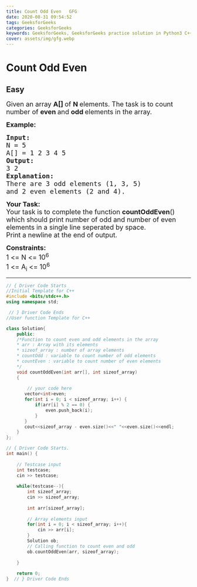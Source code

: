 ```yaml
---
title: Count Odd Even   GFG
date: 2020-08-31 09:54:52
tags: GeeksforGeeks
categories: GeeksforGeeks
keywords: GeeksforGeeks, GeeksforGeeks practice solution in Python3 C++ Java, Count Odd Even - GFG solution
cover: assets/img/gfg.webp
---
```



# Count Odd Even
## Easy 
<div class="problem-statement">
                <p></p><p><span style="font-size:18px">Given an array <strong>A[]&nbsp;</strong>of <strong>N </strong>elements. The task is to count number of <strong>even </strong>and <strong>odd </strong>elements in the array.</span></p>

<p><span style="font-size:18px"><strong>Example:</strong></span></p>

<pre><span style="font-size:18px"><strong>Input:</strong>
N = 5
A[] = 1 2 3 4 5
<strong>Output:
</strong>3 2
<strong>Explanation:
</strong>There are 3 odd elements (1, 3, 5)
and 2 even elements (2 and 4).</span></pre>

<p><span style="font-size:18px"><strong>Your Task:</strong><br>
Your task is to complete the function <strong>countOddEven</strong>() which should print number of odd and number of even elements in a single line seperated by space.<br>
Print a newline at the end of output.</span></p>

<p><span style="font-size:18px"><strong>Constraints:</strong><br>
1 &lt;= N &lt;= 10<sup>6</sup><br>
1 &lt;= A<sub>i</sub> &lt;= 10<sup>6</sup></span></p>
 <p></p>
            </div>

---




```cpp
// { Driver Code Starts
//Initial Template for C++
#include <bits/stdc++.h>
using namespace std;

 // } Driver Code Ends
//User function Template for C++

class Solution{
    public:
    /*Function to count even and odd elements in the array
    * arr : Array with its elements
    * sizeof_array : number of array elements
    * countOdd : variable to count number of odd elements
    * countEven : variable to count number of even elements
    */
    void countOddEven(int arr[], int sizeof_array)
    {
        
        // your code here
       vector<int>even;
       for(int i = 0; i < sizeof_array; i++) {
           if(arr[i] % 2 == 0) {
               even.push_back(i);
           }
       }
       cout<<sizeof_array - even.size()<<" "<<even.size()<<endl;
    }
};

// { Driver Code Starts.
int main() {
	
	// Testcase input
	int testcase;
	cin >> testcase;
	
	while(testcase--){
	    int sizeof_array;
	    cin >> sizeof_array;
	    
	    int arr[sizeof_array];
	    
	    // Array elements input
	    for(int i = 0; i < sizeof_array; i++){
	        cin >> arr[i];
	    }
	    Solution ob;
	    // Calling function to count even and odd
	    ob.countOddEven(arr, sizeof_array);
	    
	}
	
	return 0;
}  // } Driver Code Ends
```
